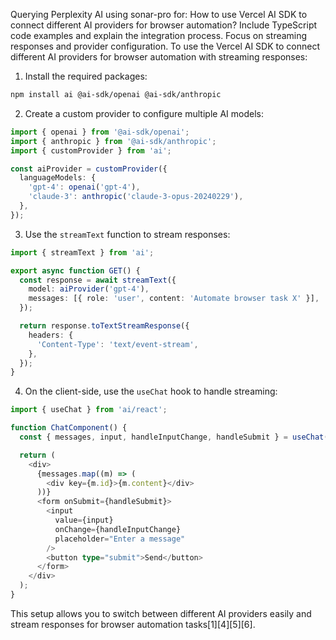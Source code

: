 Querying Perplexity AI using sonar-pro for: How to use Vercel AI SDK to connect different AI providers for browser automation? Include TypeScript code examples and explain the integration process. Focus on streaming responses and provider configuration.
To use the Vercel AI SDK to connect different AI providers for browser automation with streaming responses:

1. Install the required packages:

```bash
npm install ai @ai-sdk/openai @ai-sdk/anthropic
```

2. Create a custom provider to configure multiple AI models:

```typescript
import { openai } from '@ai-sdk/openai';
import { anthropic } from '@ai-sdk/anthropic';
import { customProvider } from 'ai';

const aiProvider = customProvider({
  languageModels: {
    'gpt-4': openai('gpt-4'),
    'claude-3': anthropic('claude-3-opus-20240229'),
  },
});
```

3. Use the `streamText` function to stream responses:

```typescript
import { streamText } from 'ai';

export async function GET() {
  const response = await streamText({
    model: aiProvider('gpt-4'),
    messages: [{ role: 'user', content: 'Automate browser task X' }],
  });

  return response.toTextStreamResponse({
    headers: {
      'Content-Type': 'text/event-stream',
    },
  });
}
```

4. On the client-side, use the `useChat` hook to handle streaming:

```typescript
import { useChat } from 'ai/react';

function ChatComponent() {
  const { messages, input, handleInputChange, handleSubmit } = useChat();

  return (
    <div>
      {messages.map((m) => (
        <div key={m.id}>{m.content}</div>
      ))}
      <form onSubmit={handleSubmit}>
        <input
          value={input}
          onChange={handleInputChange}
          placeholder="Enter a message"
        />
        <button type="submit">Send</button>
      </form>
    </div>
  );
}
```

This setup allows you to switch between different AI providers easily and stream responses for browser automation tasks[1][4][5][6].